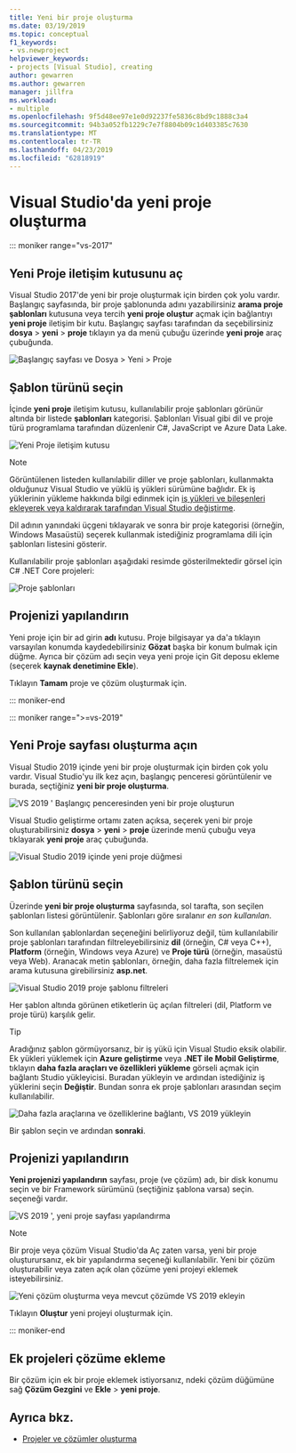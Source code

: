 ```yaml
---
title: Yeni bir proje oluşturma
ms.date: 03/19/2019
ms.topic: conceptual
f1_keywords:
- vs.newproject
helpviewer_keywords:
- projects [Visual Studio], creating
author: gewarren
ms.author: gewarren
manager: jillfra
ms.workload:
- multiple
ms.openlocfilehash: 9f5d48ee97e1e0d92237fe5836c8bd9c1888c3a4
ms.sourcegitcommit: 94b3a052fb1229c7e7f8804b09c1d403385c7630
ms.translationtype: MT
ms.contentlocale: tr-TR
ms.lasthandoff: 04/23/2019
ms.locfileid: "62818919"
---
```

# <a name="create-a-new-project-in-visual-studio"></a>Visual Studio'da yeni proje oluşturma

::: moniker range="vs-2017"

## <a name="open-the-new-project-dialog"></a>Yeni Proje iletişim kutusunu aç

Visual Studio 2017'de yeni bir proje oluşturmak için birden çok yolu vardır. Başlangıç sayfasında, bir proje şablonunda adını yazabilirsiniz **arama proje şablonları** kutusuna veya tercih **yeni proje oluştur** açmak için bağlantıyı **yeni proje** iletişim bir kutu. Başlangıç sayfası tarafından da seçebilirsiniz **dosya** > **yeni** > **proje** tıklayın ya da menü çubuğu üzerinde **yeni proje**  araç çubuğunda.

![Başlangıç sayfası ve Dosya > Yeni > Proje](./media/vside-newproject1.png)

## <a name="select-a-template-type"></a>Şablon türünü seçin

İçinde **yeni proje** iletişim kutusu, kullanılabilir proje şablonları görünür altında bir listede **şablonları** kategorisi. Şablonları Visual gibi dil ve proje türü programlama tarafından düzenlenir C#, JavaScript ve Azure Data Lake.

![Yeni Proje iletişim kutusu](./media/vside-newproject-templates-list.png)

> [!NOTE]
> Görüntülenen listeden kullanılabilir diller ve proje şablonları, kullanmakta olduğunuz Visual Studio ve yüklü iş yükleri sürümüne bağlıdır. Ek iş yüklerinin yükleme hakkında bilgi edinmek için [iş yükleri ve bileşenleri ekleyerek veya kaldırarak tarafından Visual Studio değiştirme](../install/modify-visual-studio.md).

Dil adının yanındaki üçgeni tıklayarak ve sonra bir proje kategorisi (örneğin, Windows Masaüstü) seçerek kullanmak istediğiniz programlama dili için şablonları listesini gösterir.

Kullanılabilir proje şablonları aşağıdaki resimde gösterilmektedir görsel için C# .NET Core projeleri:

![Proje şablonları](./media/new-project-dialog-net-core.png)

## <a name="configure-your-project"></a>Projenizi yapılandırın

Yeni proje için bir ad girin **adı** kutusu. Proje bilgisayar ya da'a tıklayın varsayılan konumda kaydedebilirsiniz **Gözat** başka bir konum bulmak için düğme. Ayrıca bir çözüm adı seçin veya yeni proje için Git deposu ekleme (seçerek **kaynak denetimine Ekle**).

Tıklayın **Tamam** proje ve çözüm oluşturmak için.

::: moniker-end

::: moniker range=">=vs-2019"

## <a name="open-the-create-a-new-project-page"></a>Yeni Proje sayfası oluşturma açın

Visual Studio 2019 içinde yeni bir proje oluşturmak için birden çok yolu vardır. Visual Studio'yu ilk kez açın, başlangıç penceresi görüntülenir ve burada, seçtiğiniz **yeni bir proje oluşturma**.

![VS 2019 ' Başlangıç penceresinden yeni bir proje oluşturun](media/vs-2019/start-window-create-new-project.png)

Visual Studio geliştirme ortamı zaten açıksa, seçerek yeni bir proje oluşturabilirsiniz **dosya** > **yeni** > **proje** üzerinde menü çubuğu veya tıklayarak **yeni proje** araç çubuğunda.

![Visual Studio 2019 içinde yeni proje düğmesi](media/vs-2019/new-project-button.png)

## <a name="select-a-template-type"></a>Şablon türünü seçin

Üzerinde **yeni bir proje oluşturma** sayfasında, sol tarafta, son seçilen şablonları listesi görüntülenir. Şablonları göre sıralanır *en son kullanılan*.

Son kullanılan şablonlardan seçeneğini belirliyoruz değil, tüm kullanılabilir proje şablonları tarafından filtreleyebilirsiniz **dil** (örneğin, C# veya C++), **Platform** (örneğin, Windows veya Azure) ve **Proje türü** (örneğin, masaüstü veya Web). Aranacak metin şablonları, örneğin, daha fazla filtrelemek için arama kutusuna girebilirsiniz **asp.net**.

![Visual Studio 2019 proje şablonu filtreleri](media/vs-2019/create-new-project-filters.png)

Her şablon altında görünen etiketlerin üç açılan filtreleri (dil, Platform ve proje türü) karşılık gelir.

> [!TIP]
> Aradığınız şablon görmüyorsanız, bir iş yükü için Visual Studio eksik olabilir. Ek yükleri yüklemek için **Azure geliştirme** veya **.NET ile Mobil Geliştirme**, tıklayın **daha fazla araçları ve özellikleri yükleme** görseli açmak için bağlantı Studio yükleyicisi. Buradan yükleyin ve ardından istediğiniz iş yüklerini seçin **Değiştir**. Bundan sonra ek proje şablonları arasından seçim kullanılabilir.
>
> ![Daha fazla araçlarına ve özelliklerine bağlantı, VS 2019 yükleyin](media/vs-2019/install-more-tools-features.png)

Bir şablon seçin ve ardından **sonraki**.

## <a name="configure-your-project"></a>Projenizi yapılandırın

**Yeni projenizi yapılandırın** sayfası, proje (ve çözüm) adı, bir disk konumu seçin ve bir Framework sürümünü (seçtiğiniz şablona varsa) seçin. seçeneği vardır.

![VS 2019 ', yeni proje sayfası yapılandırma](media/vs-2019/configure-new-project.png)

> [!NOTE]
> Bir proje veya çözüm Visual Studio'da Aç zaten varsa, yeni bir proje oluşturursanız, ek bir yapılandırma seçeneği kullanılabilir. Yeni bir çözüm oluşturabilir veya zaten açık olan çözüme yeni projeyi eklemek isteyebilirsiniz.
>
> ![Yeni çözüm oluşturma veya mevcut çözümde VS 2019 ekleyin](media/vs-2019/configure-new-project-solution.png)

Tıklayın **Oluştur** yeni projeyi oluşturmak için.

::: moniker-end

## <a name="add-additional-projects-to-a-solution"></a>Ek projeleri çözüme ekleme

Bir çözüm için ek bir proje eklemek istiyorsanız, ndeki çözüm düğümüne sağ **Çözüm Gezgini** ve **Ekle** > **yeni proje**.

## <a name="see-also"></a>Ayrıca bkz.

- [Projeler ve çözümler oluşturma](creating-solutions-and-projects.md)
